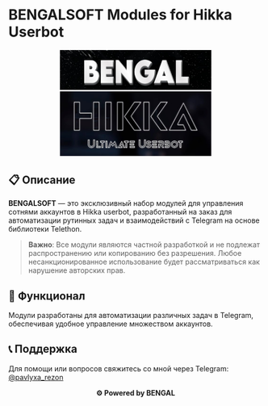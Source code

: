 # BENGALSOFT Modules for Hikka Userbot

<p align="center">
  <img src="https://raw.githubusercontent.com/BENGALX/SOFT/bengal/IMAGE/BENGAL.jpg" alt="PAVLO BENGAL" width="300"/>
  <img src="https://raw.githubusercontent.com/BENGALX/SOFT/bengal/IMAGE/HIKKA.jpg" alt="HIKKA USERBOT" width="300"/>
</p>

## 📋 Описание
**BENGALSOFT** — это эксклюзивный набор модулей для управления сотнями аккаунтов в Hikka userbot, разработанный на заказ для автоматизации рутинных задач и взаимодействий с Telegram на основе библиотеки Telethon.

> **Важно**: Все модули являются частной разработкой и не подлежат распространению или копированию без разрешения. Любое несанкционированное использование будет рассматриваться как нарушение авторских прав.

## 🚀 Функционал

Модули разработаны для автоматизации различных задач в Telegram, обеспечивая удобное управление множеством аккаунтов.

## 📞 Поддержка

Для помощи или вопросов свяжитесь со мной через Telegram: [@pavlyxa_rezon](https://t.me/pavlyxa_rezon)

<p align="center">
  <b>⚙️ Powered by BENGAL</b>
</p>
